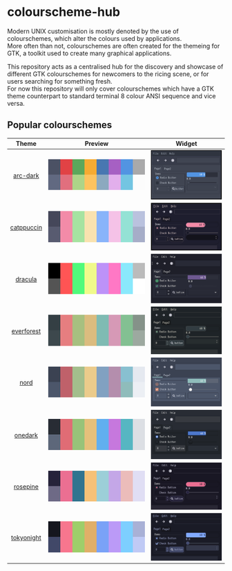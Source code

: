 # colourscheme-hub

Modern UNIX customisation is mostly denoted by the use of colourschemes, which alter the colours used by applications.\
More often than not, colourschemes are often created for the themeing for GTK, a toolkit used to create many graphical applications.

This repository acts as a centralised hub for the discovery and showcase of different GTK colourschemes for newcomers to the ricing scene, or for users searching for something fresh.\
For now this repository will only cover colourschemes which have a GTK theme counterpart to standard terminal 8 colour ANSI sequence and vice versa.

## Popular colourschemes
| Theme                                | Preview                                                   | Widget
| -------------------------------------| --------------------------------------------------------- | ---------------------------------------|
| <p align="center">[arc-dark](https://github.com/Narmis-E/colourscheme-hub/tree/main/arc-dark)</p> | <img src="arc-dark/arc_dark_palette.png" alt="Arc Dark"></img> | <img src="arc-dark/arc_dark.png" alt="Arc Dark"></img> |
| <p align="center">[catppuccin](https://github.com/Narmis-E/colourscheme-hub/tree/main/catppuccin)</p> | <img src="catppuccin/catppuccin_palette.png" alt="Catppuccin"></img> | <img src="catppuccin/catppuccin.png" alt="Catppuccin"></img> |
| <p align="center">[dracula](https://github.com/Narmis-E/colourscheme-hub/tree/main/dracula)</p> | <img src="dracula/dracula_palette.png" alt="Dracula"></img> | <img src="dracula/dracula.png" alt="Dracula"></img> |
| <p align="center">[everforest](https://github.com/Narmis-E/colourscheme-hub/blob/main/everforest/)</p> | <img src="everforest/everforest_palette.png" alt="Everforest"></img> | <img src="everforest/everforest.png" alt="Everforest"></img> |
| <p align="center">[nord](https://github.com/Narmis-E/colourscheme-hub/tree/main/nord)</p> | <img src="nord/nord_palette.png" alt="Nord"></img> | <img src="nord/nord.png" alt="Nord"></img> |
| <p align="center">[onedark](https://github.com/Narmis-E/colourscheme-hub/blob/main/onedark/)</p> | <img src="onedark/onedark_palette.png" alt="One Dark"></img> | <img src="onedark/onedark.png" alt="One Dark"></img> |
| <p align="center">[rosepine](https://github.com/Narmis-E/colourscheme-hub/blob/main/rosepine/)</p> | <img src="rosepine/rosepine_palette.png" alt="Rosepine"></img> | <img src="rosepine/rosepine.png" alt="Rosepine"></img> |
| <p align="center">[tokyonight](https://github.com/Narmis-E/colourscheme-hub/blob/main/tokyonight/)</p> | <img src="tokyonight/tokyonight_palette.png" alt="Tokyonight"></img> | <img src="tokyonight/tokyonight.png" alt="Tokyonight"></img> |

